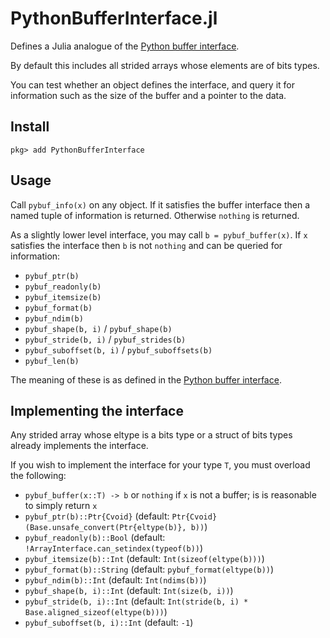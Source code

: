 # PythonBufferInterface.jl

Defines a Julia analogue of the [Python buffer interface](https://docs.python.org/3/c-api/buffer.html).

By default this includes all strided arrays whose elements are of bits types.

You can test whether an object defines the interface, and query it for information such
as the size of the buffer and a pointer to the data.

## Install

```
pkg> add PythonBufferInterface
```

## Usage

Call `pybuf_info(x)` on any object. If it satisfies the buffer interface then a named tuple
of information is returned. Otherwise `nothing` is returned.

As a slightly lower level interface, you may call `b = pybuf_buffer(x)`. If `x` satisfies
the interface then `b` is not `nothing` and can be queried for information:
- `pybuf_ptr(b)`
- `pybuf_readonly(b)`
- `pybuf_itemsize(b)`
- `pybuf_format(b)`
- `pybuf_ndim(b)`
- `pybuf_shape(b, i)` / `pybuf_shape(b)`
- `pybuf_stride(b, i)` / `pybuf_strides(b)`
- `pybuf_suboffset(b, i)` / `pybuf_suboffsets(b)`
- `pybuf_len(b)`

The meaning of these is as defined in the [Python buffer interface](https://docs.python.org/3/c-api/buffer.html).

## Implementing the interface

Any strided array whose eltype is a bits type or a struct of bits types already implements
the interface.

If you wish to implement the interface for your type `T`, you must overload the following:
- `pybuf_buffer(x::T) -> b` or `nothing` if `x` is not a buffer; is is reasonable to simply return `x`
- `pybuf_ptr(b)::Ptr{Cvoid}` (default: `Ptr{Cvoid}(Base.unsafe_convert(Ptr{eltype(b)}, b))`)
- `pybuf_readonly(b)::Bool` (default: `!ArrayInterface.can_setindex(typeof(b))`)
- `pybuf_itemsize(b)::Int` (default: `Int(sizeof(eltype(b)))`)
- `pybuf_format(b)::String` (default: `pybuf_format(eltype(b))`)
- `pybuf_ndim(b)::Int` (default: `Int(ndims(b))`)
- `pybuf_shape(b, i)::Int` (default: `Int(size(b, i))`)
- `pybuf_stride(b, i)::Int` (default: `Int(stride(b, i) * Base.aligned_sizeof(eltype(b)))`)
- `pybuf_suboffset(b, i)::Int` (default: `-1`)
